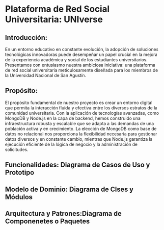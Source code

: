 # Plataforma de Red Social Universitaria: UNIverse

## Introducción:
En un entorno educativo en constante evolución, la adopción de soluciones tecnológicas innovadoras puede desempeñar un papel crucial en la mejora de la experiencia académica y social de los estudiantes universitarios. Presentamos con entusiasmo nuestra ambiciosa iniciativa: una plataforma de red social universitaria meticulosamente diseñada para los miembros de la Universidad Nacional de San Agustín. 

## Propósito: 
El propósito fundamental de nuestro proyecto es crear un entorno digital que permita la interacción fluida y efectiva entre los diversos estratos de la comunidad universitaria. Con la aplicación de tecnologías avanzadas, como MongoDB y Node.js en la capa de backend, hemos construido una infraestructura robusta y escalable que se adapta a las demandas de una población activa y en crecimiento. La elección de MongoDB como base de datos no relacional nos proporciona la flexibilidad necesaria para gestionar datos diversos y en constante cambio, mientras que Node.js garantiza la ejecución eficiente de la lógica de negocio y la administración de solicitudes.

## Funcionalidades: Diagrama de Casos de Uso y Prototipo

## Modelo de Dominio: Diagrama de Clses y Módulos

## Arquitectura y Patrones:Diagrama de Componenetes o Paquetes


